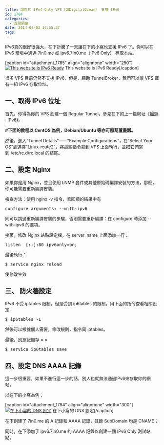 ```yaml
---
title: 讓你的 IPv4 Only VPS（如DigitalOcean） 支援 IPv6
id: 1784
categories:
  - 互聯網絡
date: 2014-02-03 17:55:37
tags:
---
```


IPv6真的很好很強大，在下折騰了一天讓在下的小窩也支援 IPv6 了。你可以在 IPv6 環境中通過 7in0.me 或 ipv6.7in0.me（IPv6 Only） 存取本站。

[caption id="attachment_1785" align="alignnone" width="250"][![This website is IPv6 Ready](/wp-content/uploads/2014/02/ipv6_ready_logo.png-250x300.jpeg)](/wp-content/uploads/2014/02/ipv6_ready_logo.png.jpeg) This website is IPv6 Ready[/caption]

很多 VPS 目前仍然不支援 IPv6，但是，藉助 TunnelBroker，我們可以讓 VPS 擁有一組 IPv6 存取位址。

<!--more-->

## 一、取得 IPv6 位址

首先，你得為你的 VPS 創建一個 Regular Tunnel，參見在下的上一篇網址《[暢遊· IPv6](http://7in0.me/2014/02/surfing-with-ipv6/ "暢遊·IPv6")》。

**#下面的教程以 CentOS 為例，Debian/Ubuntu 等亦可照葫蘆畫瓢。**

然後，進入“Tunnel Details”——“Example Configurations”，在“Select Your OS”處選擇“Linux-route2”，將這些指令拿到 VPS 上面執行，並把它們寫到 /etc/rc.d/rc.local 的結尾。

## 二、設定 Nginx

如果你是用 Nginx，並且使用 LNMP 套件或其他原始碼編譯安裝的方法，那麽，你可能需要重新編譯安裝。

檢查方法：使用 nginx -v 指令，若回顯的結果中有

<pre class="prettyprint linenums">configure arguments: --with-ipv6</pre>

則可以跳過重新編譯安裝的步驟，否則需要重新編譯：在 configure 時添加 --with-ipv6 的選項。

接著，修改 Nginx 站點設定檔，在 server_name 上面添加一行：

<pre class="prettyprint linenums">listen  [::]:80 ipv6only=on;</pre>

最後執行：

<pre class="prettyprint linenums">$ service nginx reload</pre>

使修改生效

## 三、 防火牆設定

IPv6 不受 iptables 限制，但是受到 ip6tables 的限制，用下面的指令查看相關設定

<pre class="prettyprint linenums">$ ip6tables -L</pre>

然後可以根據個人需要，修改規則，指令同 iptables。

最後，別忘記儲存 =.=

<pre class="prettyprint linenums">$ service ip6tables save</pre>

## 四、設定 DNS AAAA 記錄

這一步很重要，如果不進行這一步的話，別人也就無法通過IPv6來存取你的網站。

以在下的小窩為例：

[caption id="attachment_1794" align="alignnone" width="300"][![在下小窩的 DNS 設定](/wp-content/uploads/2014/02/DNS-300x161.png)](/wp-content/uploads/2014/02/DNS-e1391423389454.png) 在下小窩的 DNS 設定[/caption]

在下創建了 7in0.me 的 A 記錄和 AAAA 記錄，其餘 SubDomain 均是 CNAME；

同時，在下添加了 ipv6.7in0.me 的 AAAA 記錄以創建一個 IPv6 Only 測試站點。